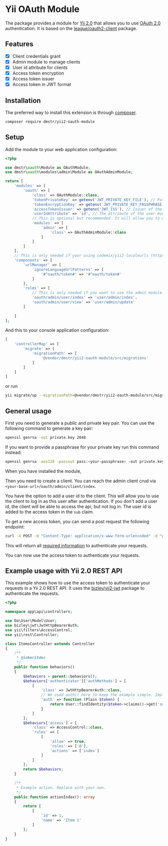 # Yii OAuth Module

The package provides a module for [Yii 2.0](https://www.yiiframework.com/) that allows you to use [OAuth 2.0](https://www.oauth.com/) authentication. It is based on
the [league/oauth2-client](https://github.com/thephpleague/oauth2-server) package.

## Features

- [x] Client credentials grant
- [x] Admin module to manage clients
- [x] User id attribute for clients
- [x] Access token encryption
- [x] Access token issuer
- [x] Access token in JWT format

## Installation

The preferred way to install this extension is through [composer](http://getcomposer.org/download/).

```bash
composer require dmstr/yii2-oauth-module
```

## Setup

Add the module to your web application configuration:

```php
<?php

use dmstr\oauth\Module as OAuthModule;
use dmstr\oauth\modules\admin\Module as OAuthAdminModule;

return [
    'modules' => [
        'oauth' => [
            'class' => OAuthModule::class,
            'tokenPrivateKey' => getenv('JWT_PRIVATE_KEY_FILE'), // Path to private key file. Must start with file://
            'tokenEncryptionKey' => getenv('JWT_PRIVATE_KEY_PASSPHRASE'), // optional. Only needed if you have a passphrase for your private key
            'accessTokenIssuer' => getenv('JWT_ISS'), // Issuer of the access token.
            'userIdAttribute' => 'id', // The attribute of the user model that will be added to the access token as the `sub` claim.
            // This is optional but recommended. It will allow you to manage your clients in the admin interface.
            'modules' => [
                'admin' => [
                    'class' => OAuthAdminModule::class
                ]
            ]
        ]
    ],
    // This is only needed if your using codemix/yii2-localeurls (https://github.com/codemix/yii2-localeurls)
    'components' => [
        'urlManager' => [
            'ignoreLanguageUrlPatterns' => [
                '#^oauth/token#' => '#^oauth/token#'
            ]
        ],
        'rules' => [
            // This is only needed if you want to use the admin module. It will create an url alias to the user module
            'oauth/admin/user/index' => 'user/admin/index',
            'oauth/admin/user/view' => 'user/admin/update'
        ]
     
    ]
];
```

And this to your console application configuration:

```php
[
    'controllerMap' => [
        'migrate' => [
            'migrationPath' => [
                '@vendor/dmstr/yii2-oauth-module/src/migrations'
            ]
        ]
    ]
]
```

or run

```bash
yii migrate/up --migrationPath=@vendor/dmstr/yii2-oauth-module/src/migrations
```

## General usage

First you need to generate a public and private key pair. You can use the following command to generate a key pair:

```bash
openssl genrsa -out private.key 2048
```
If you want to provide a passphrase for your private key run this command instead:

```bash
openssl genrsa -aes128 -passout pass:<your-passphrase> -out private.key 2048
```

When you have installed the module, 

Then you need to create a client. You can reach the admin client crud via `<your-base-url>/oauth/admin/client/index`. 

You have the option to add a user id to the client. This will allow you to use the client to log in as this user after authentication. If you don't
add a user id, the client will be able to access the api, but not log in. The user id is added to the access token in the `sub` claim.

To get a new access token, you can send a post request the following endpoint:

```bash
curl -X POST -H "Content-Type: application/x-www-form-urlencoded" -d "grant_type=client_credentials&client_id=<your-client-id>&client_secret=<your-client-secret>" <<your-base-url>/oauth/token
```

This will return all [required information](https://www.oauth.com/oauth2-servers/access-tokens/access-token-response/) to authenticate your requests.

You can now use the access token to authenticate your requests.

## Example usage with Yii 2.0 REST API

This example shows how to use the access token to authenticate your requests in a Yii 2.0 REST API. It uses the [bizley/yii2-jwt](https://github.com/bizley/yii2-jwt) package to authenticate the requests.

```php
<?php

namespace app\api\controllers;

use Da\User\Model\User;
use bizley\jwt\JwtHttpBearerAuth;
use yii\filters\AccessControl;
use yii\rest\Controller;

class ItemsController extends Controller
{
    /**
     * @inheritdoc
     */
    public function behaviors()
    {
        $behaviors = parent::behaviors();
        $behaviors['authenticator']['authMethods'] = [
            [
                'class' => JwtHttpBearerAuth::class,
                // We used auth() here to keep the example simple. Implementing findIdentityByAccessToken() in your user model is recommended.
                'auth' => function (Plain $token) {
                    return User::findIdentity($token->claims()->get('sub'));
                }
            ]
        ];
        $behaviors['access'] = [
            'class' => AccessControl::class,
            'rules' => [
                [
                    'allow' => true,
                    'roles' => ['@'],
                    'actions' => ['index']
                ]
            ]
        ];
        return $behaviors;
    }

    /**
     * Example action. Replace with your own.
     */
    public function actionIndex(): array
    {
        return [
            [
                'id' => 1,
                'name' => 'Item 1'
            ]
        ];
    }
}
```

